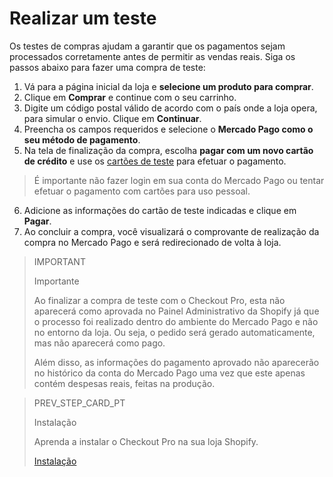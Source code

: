 # Realizar um teste

Os testes de compras ajudam a garantir que os pagamentos sejam processados corretamente antes de permitir as vendas reais. Siga os passos abaixo para fazer uma compra de teste:

1. Vá para a página inicial da loja e **selecione um produto para comprar**.
2. Clique em **Comprar** e continue com o seu carrinho.
3. Digite um código postal válido de acordo com o país onde a loja opera, para simular o envio. Clique em **Continuar**.
4. Preencha os campos requeridos e selecione o **Mercado Pago como o seu método de pagamento**.
5. Na tela de finalização da compra, escolha **pagar com um novo cartão de crédito** e use os [cartões de teste](/docs/shopify/test-cards) para efetuar o pagamento.

> É importante não fazer login em sua conta do Mercado Pago ou tentar efetuar o pagamento com cartões para uso pessoal.

6. Adicione as informações do cartão de teste indicadas e clique em **Pagar**.
7. Ao concluir a compra, você visualizará o comprovante de realização da compra no Mercado Pago e será redirecionado de volta à loja.


> IMPORTANT
>
> Importante
>
> Ao finalizar a compra de teste com o Checkout Pro, esta não aparecerá como aprovada no Painel Administrativo da Shopify já que o processo foi realizado dentro do ambiente do Mercado Pago e não no entorno da loja. Ou seja, o pedido será gerado automaticamente, mas não aparecerá como pago.
>
> Além disso, as informações do pagamento aprovado não aparecerão no histórico da conta do Mercado Pago uma vez que este apenas contém despesas reais, feitas na produção.


> PREV_STEP_CARD_PT
>
> Instalação
>
> Aprenda a instalar o Checkout Pro na sua loja Shopify.
>
> [Instalação](/developers/pt/docs/shopify/installation)
